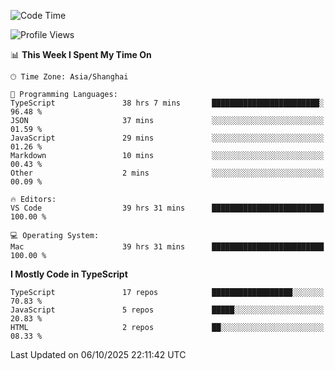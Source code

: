 <!--START_SECTION:waka-->
![Code Time](http://img.shields.io/badge/Code%20Time-8%2C452%20hrs%2035%20mins-blue)

![Profile Views](http://img.shields.io/badge/Profile%20Views-0-blue)

📊 **This Week I Spent My Time On** 

```text
🕑︎ Time Zone: Asia/Shanghai

💬 Programming Languages: 
TypeScript               38 hrs 7 mins       ████████████████████████░   96.48 % 
JSON                     37 mins             ░░░░░░░░░░░░░░░░░░░░░░░░░   01.59 % 
JavaScript               29 mins             ░░░░░░░░░░░░░░░░░░░░░░░░░   01.26 % 
Markdown                 10 mins             ░░░░░░░░░░░░░░░░░░░░░░░░░   00.43 % 
Other                    2 mins              ░░░░░░░░░░░░░░░░░░░░░░░░░   00.09 % 

🔥 Editors: 
VS Code                  39 hrs 31 mins      █████████████████████████   100.00 % 

💻 Operating System: 
Mac                      39 hrs 31 mins      █████████████████████████   100.00 % 
```

**I Mostly Code in TypeScript** 

```text
TypeScript               17 repos            ██████████████████░░░░░░░   70.83 % 
JavaScript               5 repos             █████░░░░░░░░░░░░░░░░░░░░   20.83 % 
HTML                     2 repos             ██░░░░░░░░░░░░░░░░░░░░░░░   08.33 % 
```




 Last Updated on 06/10/2025 22:11:42 UTC
<!--END_SECTION:waka-->
